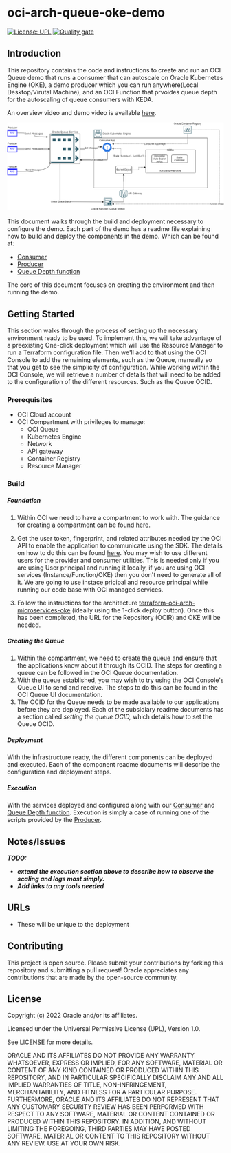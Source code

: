 # oci-arch-queue-oke-demo

[![License: UPL](https://img.shields.io/badge/license-UPL-green)](https://img.shields.io/badge/license-UPL-green) [![Quality gate](https://sonarcloud.io/api/project_badges/quality_gate?project=oracle-devrel_oci-arch-queue-oke-demo)](https://sonarcloud.io/dashboard?id=oracle-devrel_oci-arch-queue-oke-demo)

## Introduction
This repository contains the code and instructions to create and run an OCI Queue demo that runs a consumer that can autoscale on Oracle Kubernetes Engine (OKE), a demo producer which you can run anywhere(Local Desktop/Virutal Machine), and an OCI Function that prvoides queue depth for  the autoscaling of queue consumers with KEDA.

An overview video and demo video is available [here](https://youtu.be/4RMA_EMjyfo).

![](images/demo-architecture.png)

This document walks through the build and deployment necessary to configure the demo. Each part of the demo has a readme file explaining how to build and deploy the components in the demo. Which can be found at:

- [Consumer](./oke-consumer/readme.md)
- [Producer](./local-producer/readme.md)
- [Queue Depth function](./queue-length-function/readme.md)

The core of this document focuses on creating the environment and then running the demo.

## Getting Started

This section walks through the process of setting up the necessary environment ready to be used.  To implement this, we will take advantage of a preexisting One-click deployment which will use the Resource Manager to run a Terraform configuration file. Then we'll add to that using the OCI Console to add the remaining elements, such as the Queue, manually so that you get to see the simplicity of configuration.  While working within the OCI Console, we will retrieve a number of details that will need to be added to the configuration of the different resources.  Such as the Queue OCID.

### Prerequisites

- OCI Cloud account
- OCI Compartment with privileges to manage:
  - OCI Queue
  - Kubernetes Engine
  - Network
  - API gateway
  - Container Registry
  - Resource Manager  

### Build

##### Foundation

1. Within OCI we need to have a compartment to work with. The guidance for creating a compartment can be found [here](https://docs.oracle.com/en/cloud/paas/integration-cloud/oracle-integration-oci/creating-oci-compartment.html).
2. Get the user token, fingerprint, and related attributes needed by the OCI API to enable the application to communicate using the SDK. The details on how to do this can be found [here](https://docs.oracle.com/en-us/iaas/Content/API/Concepts/apisigningkey.htm). You may wish to use different users for the provider and consumer utilities. This is needed only if you are using User principal and running it locally, if you are using OCI services (Instance/Function/OKE) then you don't need to generate all of it. We are going to use instace pricipal and resource principal while running our code base with OCI managed services.

3. Follow the instructions for the architecture [terraform-oci-arch-microservices-oke](https://github.com/oracle-devrel/terraform-oci-arch-microservice-oke) (ideally using the 1-click deploy button). Once this has been completed, the URL for the Repository (OCIR) and OKE will be needed.

##### Creating the Queue

1. Within the compartment, we need to create the queue and ensure that the applications know about it through its OCID. The steps for creating a queue can be followed in the OCI Queue documentation.
2. With the queue established, you may wish to try using the OCI Console's Queue UI to send and receive. The steps to do this can be found in the OCI Queue UI documentation.
3. The OCID for the Queue needs to be made available to our applications before they are deployed. Each of the subsidiary readme documents has a section called *setting the queue OCID,* which details how to set the Queue OCID.





##### Deployment

With the infrastructure ready, the different components can be deployed and executed. Each of the component readme documents will describe the configuration and deployment steps.

##### Execution

With the services deployed and configured along with our [Consumer](./oke-consumer/readme.md) and [Queue Depth function](./queue-length-function/readme.md). Execution is simply a case of running one of the scripts provided by the [Producer](./local-producer/readme.md).

## Notes/Issues

***TODO:***

* ***extend the execution section above to describe how to observe the scaling and logs most simply.***
* ***Add links to any tools needed***

## URLs
* These will be unique to the deployment

## Contributing
This project is open source.  Please submit your contributions by forking this repository and submitting a pull request!  Oracle appreciates any contributions that are made by the open-source community.

## License
Copyright (c) 2022 Oracle and/or its affiliates.

Licensed under the Universal Permissive License (UPL), Version 1.0.

See [LICENSE](LICENSE) for more details.

ORACLE AND ITS AFFILIATES DO NOT PROVIDE ANY WARRANTY WHATSOEVER, EXPRESS OR IMPLIED, FOR ANY SOFTWARE, MATERIAL OR CONTENT OF ANY KIND CONTAINED OR PRODUCED WITHIN THIS REPOSITORY, AND IN PARTICULAR SPECIFICALLY DISCLAIM ANY AND ALL IMPLIED WARRANTIES OF TITLE, NON-INFRINGEMENT, MERCHANTABILITY, AND FITNESS FOR A PARTICULAR PURPOSE.  FURTHERMORE, ORACLE AND ITS AFFILIATES DO NOT REPRESENT THAT ANY CUSTOMARY SECURITY REVIEW HAS BEEN PERFORMED WITH RESPECT TO ANY SOFTWARE, MATERIAL OR CONTENT CONTAINED OR PRODUCED WITHIN THIS REPOSITORY. IN ADDITION, AND WITHOUT LIMITING THE FOREGOING, THIRD PARTIES MAY HAVE POSTED SOFTWARE, MATERIAL OR CONTENT TO THIS REPOSITORY WITHOUT ANY REVIEW. USE AT YOUR OWN RISK. 